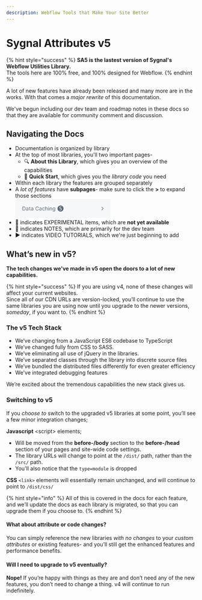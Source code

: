 ```yaml
---
description: Webflow Tools that Make Your Site Better
---
```


# Sygnal Attributes v5

{% hint style="success" %}
**SA5 is the lastest version of Sygnal's Webflow Utilities Library.**\
The tools here are 100% free, and 100% designed for Webflow. &#x20;
{% endhint %}

A lot of new features have already been released and many more are in the works. With that comes a _major rewrite_ of this documentation.&#x20;

We've begun including our dev team and roadmap notes in these docs so that they are available for community comment and discussion.&#x20;

## Navigating the Docs

* Documentation is organized by library&#x20;
* At the top of most libraries, you'll two important pages-
  * 🔍 **About this Library**, which gives you an overview of the capabilities
  * 🚀 **Quick Start**, which gives you the _library code_ you need&#x20;
* Within each library the features are grouped separately
* A _lot of features_ have **subpages**- make sure to click the **>** to expand those sections\
  ![](<.gitbook/assets/image (1) (1) (1) (1) (1).png>)
* 🧪 indicates EXPERIMENTAL items, which are **not yet available**&#x20;
* 📝 indicates NOTES, which are primarily for the dev team&#x20;
* ▶️ indicates VIDEO TUTORIALS, which we're just beginning to add

## **What’s new in v5?**

**The tech changes we've made in v5 open the doors to a lot of new capabilities.**

{% hint style="success" %}
If you are using v4, none of these changes will affect your current websites. \
Since all of our CDN URLs are version-locked, you’ll continue to use the same libraries you are using now until you upgrade to the newer versions, _someday_, if you want to.
{% endhint %}

### The v5 Tech Stack

* We’ve changing from a JavaScript ES6 codebase to TypeScript
* We’ve changed fully from CSS to SASS.
* We’ve eliminating all use of jQuery in the libraries.
* We’ve separated classes through the library into discrete source files
* We’ve bundled the distributed files differently for even greater efficiency
* We've integrated debugging features&#x20;

We’re excited about the tremendous capabilities the new stack gives us.

### **Switching to v5**

If you _choose to_ switch to the upgraded v5 libraries at some point, you’ll see a few minor integration changes;

**Javascript** \<script> elements;

* Will be moved from the **before-/body** section to the **before-/head** section of your pages and site-wide code settings.
* The library URLs will change to point at the `/dist/` path, rather than the `/src/` path.
* You'll also notice that the `type=module` is dropped

**CSS** `<link>` elements will essentially remain unchanged, and will continue to point to `/dist/css/`

{% hint style="info" %}
All of this is covered in the docs for each feature, and we’ll update the docs as each library is migrated, so that you can upgrade them if you choose to.
{% endhint %}

#### What about attribute or code changes?

You can simply reference the new libraries _with no changes_ to your _custom attributes_ or existing features- and you’ll still get the enhanced features and performance benefits.

#### Will I need to upgrade to v5 eventually?

**Nope!** If you’re happy with things as they are and don’t need any of the new features, you don’t need to change a thing. v4 will continue to run indefinitely.&#x20;

